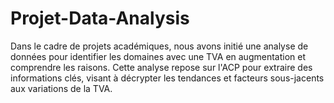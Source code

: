 # Projet-Data-Analysis
Dans le cadre de projets académiques, nous avons initié une analyse de données pour identifier les domaines avec une TVA en augmentation et comprendre les raisons. Cette analyse repose sur l'ACP pour extraire des informations clés, visant à décrypter les tendances et facteurs sous-jacents aux variations de la TVA.
